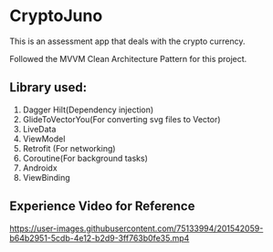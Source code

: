 # CryptoJuno
This is an assessment app that deals with the crypto currency.

Followed the MVVM Clean Architecture Pattern for this project.

## Library used:
1. Dagger Hilt(Dependency injection)
2. GlideToVectorYou(For converting svg files to Vector)
3. LiveData
4. ViewModel
5. Retrofit (For networking)
6. Coroutine(For background tasks)
7. Androidx 
8. ViewBinding

## Experience Video for Reference
https://user-images.githubusercontent.com/75133994/201542059-b64b2951-5cdb-4e12-b2d9-3ff763b0fe35.mp4

